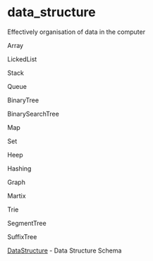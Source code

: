 # data_structure
Effectively organisation of data in the computer

Array

LickedList

Stack

Queue

BinaryTree

BinarySearchTree

Map

Set

Heep

Hashing

Graph

Martix

Trie

SegmentTree

SuffixTree



[DataStructure] - Data Structure Schema

  [DataStructure]: <https://www.geeksforgeeks.org/data-structures/>